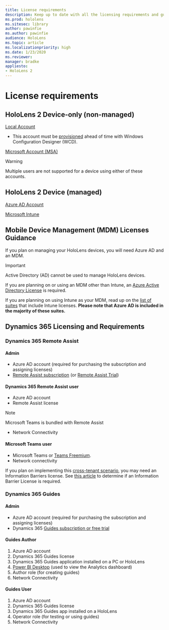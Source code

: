 ```yaml
---
title: License requirements
description: Keep up to date with all the licensing requirements and guidelines you need for mobile device management, HoloLens, and Remote Assist.
ms.prod: hololens
ms.sitesec: library
author: pawinfie
ms.author: pawinfie
audience: HoloLens
ms.topic: article
ms.localizationpriority: high
ms.date: 1/23/2020
ms.reviewer: 
manager: bradke
appliesto:
- HoloLens 2
---
```


# License requirements

## HoloLens 2 Device-only (non-managed)

[Local Account](https://docs.microsoft.com/windows/security/identity-protection/access-control/local-accounts)
- This account must be [provisioned](hololens-provisioning.md##provisioning-package-hololens-wizard) ahead of time with Windows Configuration Designer (WCD).

[Microsoft Account (MSA)](https://docs.microsoft.com/windows/security/identity-protection/access-control/microsoft-accounts)

> [!WARNING]
> Multiple users are not supported for a device using either of these accounts.


## HoloLens 2 Device (managed)

[Azure AD Account](https://docs.microsoft.com/azure/active-directory/)

[Microsoft Intune](https://docs.microsoft.com/mem/intune/fundamentals/what-is-intune)

## Mobile Device Management (MDM) Licenses Guidance

If you plan on managing your HoloLens devices, you will need Azure AD and an MDM. 
> [!IMPORTANT]
> Active Directory (AD) cannot be used to manage HoloLens devices.


If you are planning on or using an MDM other than Intune, an [Azure Active Directory License](https://docs.microsoft.com/en-us/azure/active-directory/fundamentals/active-directory-whatis#what-are-the-azure-ad-licenses) is required.

If you are planning on using Intune as your MDM, read up on the [list of suites](https://docs.microsoft.com/intune/fundamentals/licenses) that include Intune licenses. **Please note that Azure AD is included in the majority of these suites.**

## Dynamics 365 Licensing and Requirements

### Dynamics 365 Remote Assist 

#### Admin
- Azure AD account (required for purchasing the subscription and assigning licenses)
- [Remote Assist subscription](https://docs.microsoft.com/dynamics365/mixed-reality/remote-assist/buy-and-deploy-remote-assist) (or [Remote Assist Trial](https://docs.microsoft.com/dynamics365/mixed-reality/remote-assist/try-remote-assist))
    
#### Dynamics 365 Remote Assist user

- Azure AD account
- Remote Assist license 
> [!NOTE]
> Microsoft Teams is bundled with Remote Assist
- Network Connectivity

#### Microsoft Teams user

- Microsoft Teams or [Teams Freemium](https://products.office.com/microsoft-teams/free).
- Network connectivity

If you plan on implementing this [cross-tenant scenario](https://docs.microsoft.com/dynamics365/mixed-reality/remote-assist/cross-tenant-overview#scenario-2-leasing-services-to-other-tenants), you may need an Information Barriers license. See [this article](https://docs.microsoft.com/dynamics365/mixed-reality/remote-assist/cross-tenant-licensing-implementation#step-1-determine-if-information-barriers-are-necessary) to determine if an Information Barrier License is required.

### Dynamics 365 Guides 

#### Admin
- Azure AD account (required for purchasing the subscription and assigning licenses)
- Dynamics 365 [Guides subscription or free trial](https://docs.microsoft.com/dynamics365/mixed-reality/guides/setup-step-one)

#### Guides Author
1. Azure AD account
1. Dynamics 365 Guides license
1. Dynamics 365 Guides application installed on a PC or HoloLens
1. [Power BI Desktop](https://powerbi.microsoft.com/desktop/) (used to view the Analytics dashboard)
1. Author role (for creating guides)
1. Network Connectivity

#### Guides User

1. Azure AD account
1. Dynamics 365 Guides license
1. Dynamics 365 Guides app installed on a HoloLens
1. Operator role (for testing or using guides)
1. Network Connectivity

